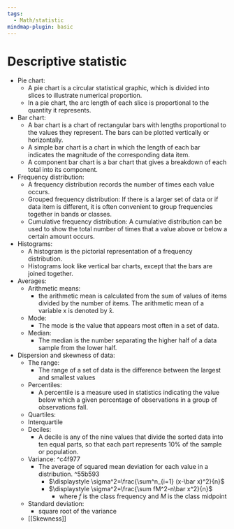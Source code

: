 ```yaml
---
tags:
  - Math/statistic
mindmap-plugin: basic
---
```

# Descriptive statistic
- Pie chart:
	- A pie chart is a circular statistical graphic, which is divided into slices to illustrate numerical proportion.
	- In a pie chart, the arc length of each slice is proportional to the quantity it represents.
- Bar chart:
	- A bar chart is a chart of rectangular bars with lengths proportional to the values they represent. The bars can be plotted vertically or horizontally.
	- A simple bar chart is a chart in which the length of each bar indicates the magnitude of the corresponding data item.
	- A component bar chart is a bar chart that gives a breakdown of each total into its component.
- Frequency distribution:
	- A frequency distribution records the number of times each value occurs.
	- Grouped frequency distribution: If there is a larger set of data or if data item is different, it is often convenient to group frequencies together in bands or classes.
	- Cumulative frequency distribution: A cumulative distribution can be used to show the total number of times that a value above or below a certain amount occurs.
- Histograms:
	- A histogram is the pictorial representation of a frequency distribution.
	- Histograms look like vertical bar charts, except that the bars are joined together.
- Averages:
	- Arithmetic means:
		- the arithmetic mean is calculated from the sum of values of items divided by the number of items. The arithmetic mean of a variable x is denoted by ̄x.
	- Mode:
		- The mode is the value that appears most often in a set of data.
	- Median:
		- The median is the number separating the higher half of a data sample from the lower half.
- Dispersion and skewness of data:
	- The range:
		- The range of a set of data is the difference between the largest and smallest values
	- Percentiles:
		- A percentile is a measure used in statistics indicating the value below which a given percentage of observations in a group of observations fall.
	- Quartiles:
	- Interquartile
	- Deciles:
		- A decile is any of the nine values that divide the sorted data into ten equal parts, so that each part represents 10% of the sample or population.
	- Variance: ^c4f977
		- The average of squared mean deviation for each value in a distribution. ^55b593
			- $\displaystyle \sigma^2=\frac{\sum^n_{i=1} (x-\bar x)^2}{n}$
			- $\displaystyle \sigma^2=\frac{\sum fM^2-n\bar x^2}{n}$
				- where $f$ is the class frequency and $M$ is the class midpoint
	- Standard deviation:
		- square root of the variance
	- [[Skewness]]
<!--ID: 1708098044143-->


